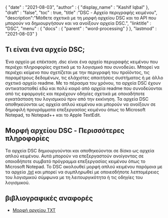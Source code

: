 {
  "date" : "2021-08-03",
  "author" : {
    "display_name" : "Kashif Iqbal"
},
  "draft" : "false",
  "toc" : true,
  "title" :"DSC - Αρχείο περιγραφής κειμένου",
  "description":"Μάθετε σχετικά με τη μορφή αρχείου DSC και τα API που μπορούν να δημιουργήσουν και να ανοίξουν αρχεία DSC.",
  "linktitle" : "DSC",
  "menu" : {
    "docs" : {
      "parent" : "word-processing"
}
},
  "lastmod" : "2021-08-03"
}

## Τι είναι ένα αρχείο DSC;

Ένα αρχείο με επέκταση .dsc είναι ένα αρχείο περιγραφής κειμένου που περιέχει πληροφορίες σχετικά με το λογισμικό που συνοδεύει. Μπορεί να περιέχει κείμενο που σχετίζεται με την περιγραφή του προϊόντος, τις παραμέτρους δεδομένων, τις ελάχιστες απαιτήσεις συστήματος ή με άλλο σχετικό αρχείο readme. Με το πέρασμα του χρόνου, τα αρχεία DSC έχουν αντικατασταθεί εδώ και πολύ καιρό από αρχεία readme που συνοδεύονται από τις εφαρμογές και περιέχουν οδηγίες σχετικά με οποιαδήποτε εγκατάσταση του λογισμικού πριν από την εκκίνηση. Τα αρχεία DSC αποθηκεύονται ως αρχεία απλού κειμένου και μπορούν να ανοίξουν σε δημοφιλή προγράμματα επεξεργασίας κειμένου όπως το Microsoft Notepad, το Notepad++ και το Apple TextEdit.

## Μορφή αρχείου DSC - Περισσότερες πληροφορίες

Τα αρχεία DSC δημιουργούνται και αποθηκεύονται σε δίσκο ως αρχεία απλού κειμένου. Αυτά μπορούν να επεξεργαστούν ανοίγοντας σε οποιοδήποτε συμβατό πρόγραμμα επεξεργασίας κειμένου όπως το Microsoft Notepad. Το DSC ακολουθεί μορφή απλού κειμένου παρόμοια με τα αρχεία [.txt](/el/word-processing/txt/) και μπορεί να συμπληρωθεί με οποιεσδήποτε λεπτομέρειες του λογισμικού σύμφωνα με τη λειτουργικότητα ή τις οδηγίες του λογισμικού.

## βιβλιογραφικές αναφορές

* [Μορφή αρχείου TXT](https://en.wikipedia.org/wiki/Text_file)

